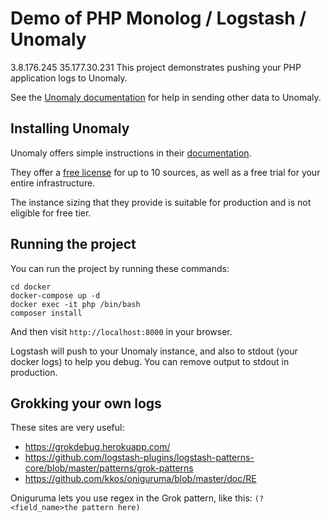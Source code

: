 # Demo of PHP Monolog / Logstash / Unomaly
3.8.176.245
35.177.30.231
This project demonstrates pushing your PHP application logs to Unomaly.

See the [Unomaly documentation](https://docs.unomaly.com/how-to-send-data-to-unomaly) for help in sending other data to Unomaly.  

## Installing Unomaly

Unomaly offers simple instructions in their [documentation](https://docs.unomaly.com/installation-overview).

They offer a [free license](https://unomaly.com/pricing) for up to 10 sources, as well as a free trial for your entire infrastructure.  

The instance sizing that they provide is suitable for production and is not eligible for free tier.

## Running the project

You can run the project by running these commands:

    cd docker
    docker-compose up -d
    docker exec -it php /bin/bash
    composer install
    
And then visit `http://localhost:8000` in your browser.  

Logstash will push to your Unomaly instance, and also to stdout (your docker logs) to help you debug.  You can remove output to stdout in production. 

## Grokking your own logs

These sites are very useful:

* https://grokdebug.herokuapp.com/
* https://github.com/logstash-plugins/logstash-patterns-core/blob/master/patterns/grok-patterns
* https://github.com/kkos/oniguruma/blob/master/doc/RE

Oniguruma lets you use regex in the Grok pattern, like this: `(?<field_name>the pattern here)`